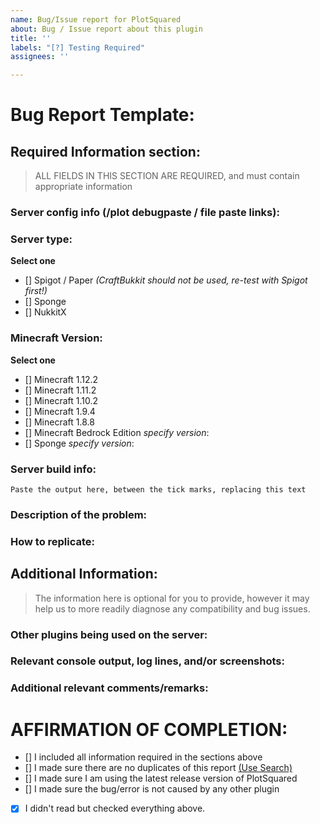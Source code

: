 ```yaml
---
name: Bug/Issue report for PlotSquared
about: Bug / Issue report about this plugin
title: ''
labels: "[?] Testing Required"
assignees: ''

---
```


<!--- READ THIS BEFORE SUBMITTING AN ISSUE REPORT!!! -->

<!--- ##### DO NOT REMOVE THIS TEMPLATE!  YOUR ISSUE *WILL* FIT IN IT! ##### -->

<!--- # NOTICE: 

**Feature requests & Suggestions are to be submitted at the [PlotSquared Suggestions tracker](https://github.com/IntellectualSites/PlotSquaredSuggestions)**

**Code contributions are to be done through [PRs](https://help.github.com/en/github/collaborating-with-issues-and-pull-requests/creating-a-pull-request), tagging the specific issue ticket(s) if applicable.**

**[DISCORD INVITE LINK](https://discord.gg/KxkjDVg)**
-->

# Bug Report Template:
<!--- Incomplete reports will most likely be marked as invalid, and closed, with few exceptions.-->
## Required Information section:
> ALL FIELDS  IN THIS SECTION ARE REQUIRED, and must contain appropriate information
### Server config info (/plot debugpaste / file paste links):
<!--- Issue /plot debugpaste in game or in your console and copy the supplied URL here -->
<!--- If you cannot perform the above, we require logs/latest.log; settings.yml; worlds.yml and possibly PlotSquared.use_THIS.yml -->
<!--- If you are unwilling to supply the information we need, we reserve the right to not assist you. Redact IP addresses if you need to. -->

### Server type:
**Select one**
<!-- Select the type you are reporting the issue for (put an "X" between of brackets): -->
- [] Spigot / Paper *(CraftBukkit should not be used, re-test with Spigot first!)*
- [] Sponge
- [] NukkitX

### Minecraft Version:
**Select one**
<!-- Select the type you are reporting the issue for (put an "X" between of brackets): 
If your version is not listed, make sure your server runs the latest release of the version. -->
- [] Minecraft 1.12.2
- [] Minecraft 1.11.2
- [] Minecraft 1.10.2
- [] Minecraft 1.9.4
- [] Minecraft 1.8.8
- [] Minecraft Bedrock Edition *specify version*:
- [] Sponge *specify version*:

### Server build info: 
<!--- Run /version in-game or in console & paste the full output here: -->
```
Paste the output here, between the tick marks, replacing this text
```

### Description of the problem:
<!--- Be as specific as possible.  Don't lie, redact information, or use false names/situations. -->
<!--- Who, What, When, Where, Why, How, Expected behavior, Resultant behavior, etc -->

### How to replicate:
<!--- If you can reproduce the issue please tell us as detailed as possible step by step how to do that -->

## Additional Information:
> The information here is optional for you to provide, however it may help us to more readily diagnose any compatibility and bug issues.

### Other plugins being used on the server:
<!--- Optional but recommended - issue "/plugins" in-game or in console and copy/paste the list -->

### Relevant console output, log lines, and/or screenshots:
<!--- Please use in-line code insertion 
```
like this
```
for short (20 lines or less) text blobs, or a paste service for large blobs -->

### Additional relevant comments/remarks:
<!--- Use this space to give us any additional information which may be relevant to this issue, such as: if you are using a Minecraft hosting provider; unusual installation environment; etc -->

# AFFIRMATION OF COMPLETION:
<!-- Make sure you have completed the following steps (put an "X" between of brackets): -->
- [] I included all information required in the sections above
- [] I made sure there are no duplicates of this report [(Use Search)](https://github.com/IntellectualSites/PlotSquared-Legacy/issues?q=is%3Aissue+is%3Aopen+)
- [] I made sure I am using the latest release version of PlotSquared
- [] I made sure the bug/error is not caused by any other plugin
- [x] I didn't read but checked everything above.
